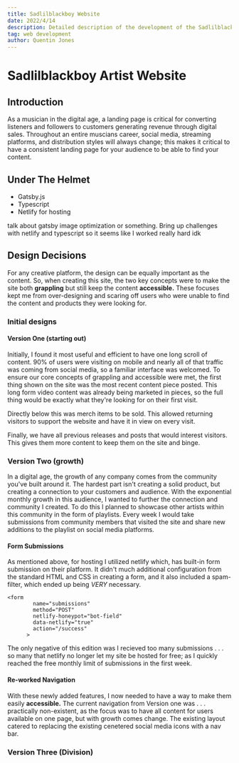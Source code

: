 ```yaml
---
title: Sadlilblackboy Website
date: 2022/4/14
description: Detailed description of the development of the Sadlilblackboy artist site created in Typescript with Gatsby.
tag: web development
author: Quentin Jones
---
```

# Sadlilblackboy Artist Website

## Introduction
As a musician in the digital age, a landing page is critical for converting listeners and followers to customers generating revenue through digital sales. Throughout an entire muscians career, social media, streaming platforms, and distribution styles will always change; this makes it critical to have a consistent landing page for your audience to be able to find your content.

## Under The Helmet

- Gatsby.js
- Typescript
- Netlify for hosting

talk about gatsby image optimization or something. Bring up challenges with netlify and typescript so it seems like I worked really hard idk

## Design Decisions
For any creative platform, the design can be equally important as the content. So, when creating this site, the two key concepts were to make the site both **grappling** but still keep the content **accessible.** These focuses kept me from over-designing and scaring off users who were unable to find the content and products they were looking for.

### Initial designs

#### Version One (starting out)
Initially, I found it most useful and efficient to have one long scroll of content. 90% of users were visiting on mobile and nearly all of that traffic was coming from social media, so a familiar interface was welcomed. To ensure our core concepts of grappling and accessible were met, the first thing shown on the site was the most recent content piece posted. This long form video content was already being marketed in pieces, so the full thing would be exactly what they're looking for on their first visit.  

Directly below this was merch items to be sold. This allowed returning visitors to support the website and have it in view on every visit. 

Finally, we have all previous releases and posts that would interest visitors. This gives them more content to keep them on the site and binge.

### Version Two (growth)

In a digital age, the growth of any company comes from the community you've built around it. The hardest part isn't creating a solid product, but creating a connection to your customers and audience. With the exponential monthly growth in this audience, I wanted to further the connection and community I created. To do this I planned to showcase other artists within this community in the form of playlists. Every week I would take submissions from community members that visited the site and share new additions to the playlist on social media platforms.

#### Form Submissions
As mentioned above, for hosting I utilized netlify which, has built-in form submission on their platform. It didn't much additional configuration from the standard HTML and CSS in creating a form, and it also included a spam-filter, which ended up being *VERY* necessary.

```
<form
        name="submissions"
        method="POST"
        netlify-honeypot="bot-field"
        data-netlify="true"
        action="/success"
      >
```

The only negative of this edition was I recieved too many submissions  . . . so many that netlify no longer let my site be hosted for free; as I quickly reached the free monthly limit of submissions in the first week.

#### Re-worked Navigation

With these newly added features, I now needed to have a way to make them easily **accessible.** The current navigation from Version one was . . . practically non-existent, as the focus was to have all content for users available on one page, but with growth comes change. The existing layout catered to replacing the existing cenetered social media icons with a nav bar.





### Version Three (Division)



